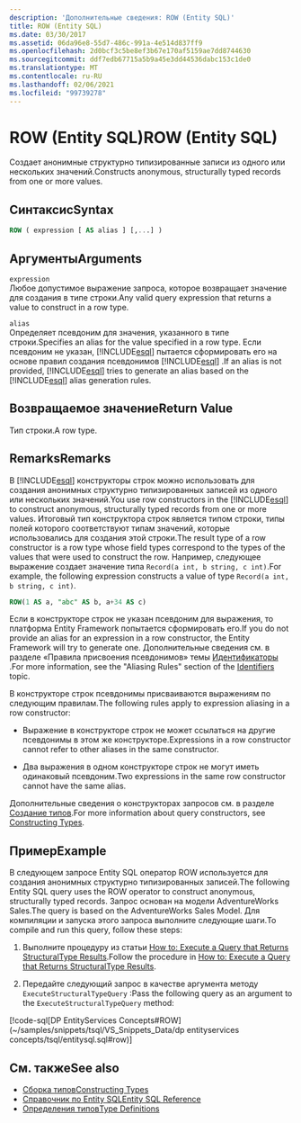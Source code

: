 ```yaml
---
description: 'Дополнительные сведения: ROW (Entity SQL)'
title: ROW (Entity SQL)
ms.date: 03/30/2017
ms.assetid: 06da96e8-55d7-486c-991a-4e514d837ff9
ms.openlocfilehash: 2d0bcf3c5be8ef3b67e170af5159ae7dd8744630
ms.sourcegitcommit: ddf7edb67715a5b9a45e3dd44536dabc153c1de0
ms.translationtype: MT
ms.contentlocale: ru-RU
ms.lasthandoff: 02/06/2021
ms.locfileid: "99739278"
---
```

# <a name="row-entity-sql"></a><span data-ttu-id="6b115-103">ROW (Entity SQL)</span><span class="sxs-lookup"><span data-stu-id="6b115-103">ROW (Entity SQL)</span></span>

<span data-ttu-id="6b115-104">Создает анонимные структурно типизированные записи из одного или нескольких значений.</span><span class="sxs-lookup"><span data-stu-id="6b115-104">Constructs anonymous, structurally typed records from one or more values.</span></span>  
  
## <a name="syntax"></a><span data-ttu-id="6b115-105">Синтаксис</span><span class="sxs-lookup"><span data-stu-id="6b115-105">Syntax</span></span>  
  
```sql  
ROW ( expression [ AS alias ] [,...] )  
```  
  
## <a name="arguments"></a><span data-ttu-id="6b115-106">Аргументы</span><span class="sxs-lookup"><span data-stu-id="6b115-106">Arguments</span></span>  

 `expression`  
 <span data-ttu-id="6b115-107">Любое допустимое выражение запроса, которое возвращает значение для создания в типе строки.</span><span class="sxs-lookup"><span data-stu-id="6b115-107">Any valid query expression that returns a value to construct in a row type.</span></span>  
  
 `alias`  
 <span data-ttu-id="6b115-108">Определяет псевдоним для значения, указанного в типе строки.</span><span class="sxs-lookup"><span data-stu-id="6b115-108">Specifies an alias for the value specified in a row type.</span></span> <span data-ttu-id="6b115-109">Если псевдоним не указан, [!INCLUDE[esql](../../../../../../includes/esql-md.md)] пытается сформировать его на основе правил создания псевдонимов [!INCLUDE[esql](../../../../../../includes/esql-md.md)] .</span><span class="sxs-lookup"><span data-stu-id="6b115-109">If an alias is not provided, [!INCLUDE[esql](../../../../../../includes/esql-md.md)] tries to generate an alias based on the [!INCLUDE[esql](../../../../../../includes/esql-md.md)] alias generation rules.</span></span>  
  
## <a name="return-value"></a><span data-ttu-id="6b115-110">Возвращаемое значение</span><span class="sxs-lookup"><span data-stu-id="6b115-110">Return Value</span></span>  

 <span data-ttu-id="6b115-111">Тип строки.</span><span class="sxs-lookup"><span data-stu-id="6b115-111">A row type.</span></span>  
  
## <a name="remarks"></a><span data-ttu-id="6b115-112">Remarks</span><span class="sxs-lookup"><span data-stu-id="6b115-112">Remarks</span></span>  

 <span data-ttu-id="6b115-113">В [!INCLUDE[esql](../../../../../../includes/esql-md.md)] конструкторы строк можно использовать для создания анонимных структурно типизированных записей из одного или нескольких значений.</span><span class="sxs-lookup"><span data-stu-id="6b115-113">You use row constructors in the [!INCLUDE[esql](../../../../../../includes/esql-md.md)] to construct anonymous, structurally typed records from one or more values.</span></span> <span data-ttu-id="6b115-114">Итоговый тип конструктора строк является типом строки, типы полей которого соответствуют типам значений, которые использовались для создания этой строки.</span><span class="sxs-lookup"><span data-stu-id="6b115-114">The result type of a row constructor is a row type whose field types correspond to the types of the values that were used to construct the row.</span></span> <span data-ttu-id="6b115-115">Например, следующее выражение создает значение типа `Record(a int, b string, c int)`.</span><span class="sxs-lookup"><span data-stu-id="6b115-115">For example, the following expression constructs a value of type `Record(a int, b string, c int)`.</span></span>  
  
```sql  
ROW(1 AS a, "abc" AS b, a+34 AS c)  
```  
  
 <span data-ttu-id="6b115-116">Если в конструкторе строк не указан псевдоним для выражения, то платформа Entity Framework попытается сформировать его.</span><span class="sxs-lookup"><span data-stu-id="6b115-116">If you do not provide an alias for an expression in a row constructor, the Entity Framework will try to generate one.</span></span> <span data-ttu-id="6b115-117">Дополнительные сведения см. в разделе «Правила присвоения псевдонимов» темы [Идентификаторы](identifiers-entity-sql.md) .</span><span class="sxs-lookup"><span data-stu-id="6b115-117">For more information, see the "Aliasing Rules" section of the [Identifiers](identifiers-entity-sql.md) topic.</span></span>  
  
 <span data-ttu-id="6b115-118">В конструкторе строк псевдонимы присваиваются выражениям по следующим правилам.</span><span class="sxs-lookup"><span data-stu-id="6b115-118">The following rules apply to expression aliasing in a row constructor:</span></span>  
  
- <span data-ttu-id="6b115-119">Выражение в конструкторе строк не может ссылаться на другие псевдонимы в этом же конструкторе.</span><span class="sxs-lookup"><span data-stu-id="6b115-119">Expressions in a row constructor cannot refer to other aliases in the same constructor.</span></span>  
  
- <span data-ttu-id="6b115-120">Два выражения в одном конструкторе строк не могут иметь одинаковый псевдоним.</span><span class="sxs-lookup"><span data-stu-id="6b115-120">Two expressions in the same row constructor cannot have the same alias.</span></span>  
  
 <span data-ttu-id="6b115-121">Дополнительные сведения о конструкторах запросов см. в разделе [Создание типов](constructing-types-entity-sql.md).</span><span class="sxs-lookup"><span data-stu-id="6b115-121">For more information about query constructors, see [Constructing Types](constructing-types-entity-sql.md).</span></span>  
  
## <a name="example"></a><span data-ttu-id="6b115-122">Пример</span><span class="sxs-lookup"><span data-stu-id="6b115-122">Example</span></span>  

 <span data-ttu-id="6b115-123">В следующем запросе Entity SQL оператор ROW используется для создания анонимных структурно типизированных записей.</span><span class="sxs-lookup"><span data-stu-id="6b115-123">The following Entity SQL query uses the ROW operator to construct anonymous, structurally typed records.</span></span> <span data-ttu-id="6b115-124">Запрос основан на модели AdventureWorks Sales.</span><span class="sxs-lookup"><span data-stu-id="6b115-124">The query is based on the AdventureWorks Sales Model.</span></span> <span data-ttu-id="6b115-125">Для компиляции и запуска этого запроса выполните следующие шаги.</span><span class="sxs-lookup"><span data-stu-id="6b115-125">To compile and run this query, follow these steps:</span></span>  
  
1. <span data-ttu-id="6b115-126">Выполните процедуру из статьи [How to: Execute a Query that Returns StructuralType Results](../how-to-execute-a-query-that-returns-structuraltype-results.md).</span><span class="sxs-lookup"><span data-stu-id="6b115-126">Follow the procedure in [How to: Execute a Query that Returns StructuralType Results](../how-to-execute-a-query-that-returns-structuraltype-results.md).</span></span>  
  
2. <span data-ttu-id="6b115-127">Передайте следующий запрос в качестве аргумента методу `ExecuteStructuralTypeQuery` :</span><span class="sxs-lookup"><span data-stu-id="6b115-127">Pass the following query as an argument to the `ExecuteStructuralTypeQuery` method:</span></span>  
  
 [!code-sql[DP EntityServices Concepts#ROW](~/samples/snippets/tsql/VS_Snippets_Data/dp entityservices concepts/tsql/entitysql.sql#row)]  
  
## <a name="see-also"></a><span data-ttu-id="6b115-128">См. также</span><span class="sxs-lookup"><span data-stu-id="6b115-128">See also</span></span>

- [<span data-ttu-id="6b115-129">Сборка типов</span><span class="sxs-lookup"><span data-stu-id="6b115-129">Constructing Types</span></span>](constructing-types-entity-sql.md)
- [<span data-ttu-id="6b115-130">Справочник по Entity SQL</span><span class="sxs-lookup"><span data-stu-id="6b115-130">Entity SQL Reference</span></span>](entity-sql-reference.md)
- [<span data-ttu-id="6b115-131">Определения типов</span><span class="sxs-lookup"><span data-stu-id="6b115-131">Type Definitions</span></span>](type-definitions-entity-sql.md)
